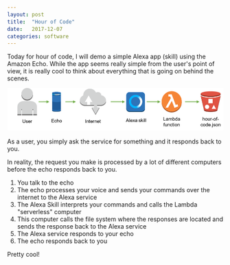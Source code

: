 ```yaml
---
layout: post
title:  "Hour of Code"
date:   2017-12-07
categories: software
---
```


Today for hour of code, I will demo a simple Alexa app (skill) using the Amazon Echo. While the app seems really simple from the user's point of view, it is really cool to think about everything that is going on behind the scenes.


![](/img/alexa-service-diagram.png)

As a user, you simply ask the service for something and it responds back to you.

In reality, the request you make is processed by a lot of different computers before the echo responds back to you.
1. You talk to the echo
2. The echo processes your voice and sends your commands over the internet to the Alexa service
3. The Alexa Skill interprets your commands and calls the Lambda "serverless" computer
4. This computer calls the file system where the responses are located and sends the response back to the Alexa service
5. The Alexa service responds to your echo
6. The echo responds back to you

Pretty cool!